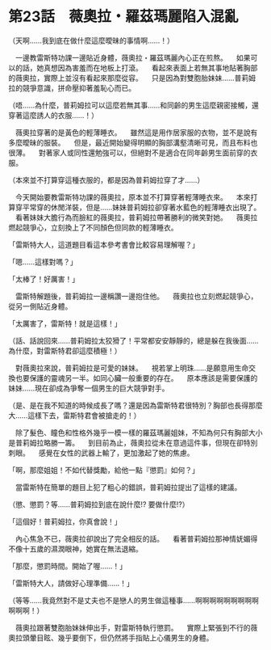 # 第23話　薇奧拉・羅茲瑪麗陷入混亂

（天啊……我到底在做什麼這麼曖昧的事情啊……！）

　一邊教雷斯特功課一邊貼近身體，薇奧拉・羅茲瑪麗內心正在煎熬。
　如果可以的話，她真想因為害羞而在地板上打滾。
　看起來表面上若無其事地貼著胸部的薇奧拉，實際上並沒有看起來那麼從容。
　只是因為對雙胞胎妹妹……普莉姆拉的競爭意識，拼命壓抑著羞恥心而已。

（唔……為什麼，普莉姆拉可以這麼若無其事……和同齡的男生這麼親密接觸，還穿著這麼誘人的衣服……！）

　薇奧拉穿著的是黃色的輕薄睡衣。
　雖然這是用作居家服的衣物，並不是說有多麼曖昧的服裝。
　但是，最近開始變得明顯的胸部溝壑清晰可見，而且布料也很薄。
　對著家人或同性還勉強可以，但絕對不是適合在同年齡男生面前穿的衣服。

（本來並不打算穿這種衣服的，都是因為普莉姆拉穿了才……）

　今天開始要教雷斯特功課的薇奧拉，原本並不打算穿著輕薄睡衣來。
　本來打算穿平常穿的休閒洋裝，但是……妹妹普莉姆拉卻穿著水藍色的輕薄睡衣出現了。
　看著妹妹大膽行為而臉紅的薇奧拉，普莉姆拉帶著勝利的微笑對她。
　薇奧拉燃起競爭心，立刻換上了不同顏色但同款的輕薄睡衣。

「雷斯特大人，這道題目看這本參考書會比較容易理解喔？」

「嗯……這樣對嗎？」

「太棒了！好厲害！」

　雷斯特解題後，普莉姆拉一邊稱讚一邊抱住他。
　薇奧拉也立刻燃起競爭心，從另一側貼近身體。

「太厲害了，雷斯特！就是這樣！」

（話、話說回來……普莉姆拉太狡猾了！平常都安安靜靜的，總是躲在我後面……為什麼，對雷斯特君卻這麼積極！）

　對薇奧拉來說，普莉姆拉是可愛的妹妹。
　視若掌上明珠……是願意用生命交換也要保護的靈魂另一半。如同心臟一般重要的存在。
　原本應該是需要保護的妹妹……現在卻成為爭奪一個男生的巨大競爭對手。

（是、是在我不知道的時候成長了嗎？還是因為雷斯特君很特別？胸部也長得那麼大……這樣下去，雷斯特君會被搶走的！）

　除了髮色、瞳色和性格外幾乎一模一樣的羅茲瑪麗姐妹，不知為何只有胸部大小是普莉姆拉略勝一籌。
　到目前為止，薇奧拉從未在意過這件事，但現在卻特別刺眼。
　感覺在女性的武器上輸了，更加激起了她的焦慮。

「啊，那麼姐姐！不如代替獎勵，給他一點『懲罰』如何？」

　當雷斯特在簡單的題目上犯了粗心的錯誤，普莉姆拉提出了這樣的建議。

（懲、懲罰？等……普莉姆拉到底在說什麼!? 要做什麼!?）

「這個好！普莉姆拉，你真會說！」

　內心焦急不已，薇奧拉卻說出了完全相反的話。
　看著普莉姆拉那神情妩媚得不像十五歲的濕潤眼神，她實在無法退縮。

「那麼，懲罰時間。開始了喔……！」

「雷斯特大人，請做好心理準備……！」

（等等……我竟然對不是丈夫也不是戀人的男生做這種事……啊啊啊啊啊啊啊啊啊啊啊啊！）

　薇奧拉跟著雙胞胎妹妹伸出手，對雷斯特執行懲罰。
　實際上緊張到不行的薇奧拉頭暈目眩、幾乎要倒下，但仍然將手指貼上心儀男生的身體。